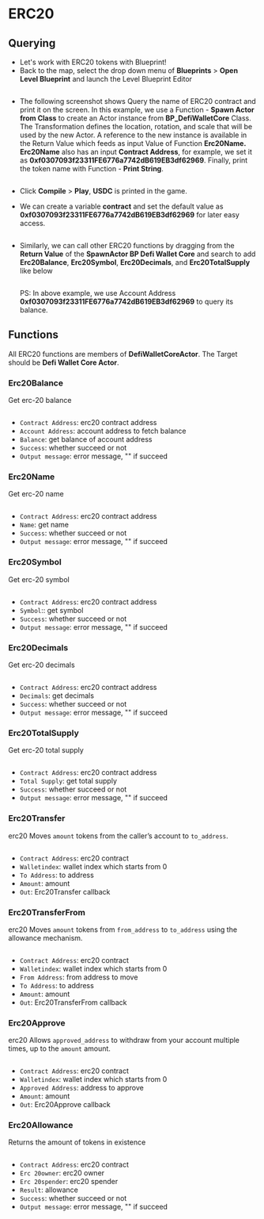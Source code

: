 # ERC20

## Querying

* Let's work with ERC20 tokens with Blueprint!
* Back to the map, select the drop down menu of **Blueprints** > **Open Level Blueprint** and launch the Level Blueprint Editor

<figure><img src="../../../.gitbook/assets/image (5) (2).png" alt=""><figcaption></figcaption></figure>

*   The following screenshot shows Query the name of ERC20 contract and print it on the screen. In this example, we use a Function - **Spawn Actor from Class** to create an Actor instance from **BP\_DefiWalletCore** Class. The Transformation defines the location, rotation, and scale that will be used by the new Actor. A reference to the new instance is available in the Return Value which feeds as input Value of Function **Erc20Name. Erc20Name** also has an input **Contract Address**, for example, we set it as **0xf0307093f23311FE6776a7742dB619EB3df62969**. Finally, print the token name with Function - **Print String**.

    <figure><img src="../../../.gitbook/assets/image (17) (1).png" alt=""><figcaption></figcaption></figure>


* Click **Compile** > **Play**, **USDC** is printed in the game.
* We can create a variable **contract** and set the default value as **0xf0307093f23311FE6776a7742dB619EB3df62969** for later easy access.

<figure><img src="../../../.gitbook/assets/image (19) (1).png" alt=""><figcaption></figcaption></figure>

*   Similarly, we can call other ERC20 functions by dragging from the **Return Value** of the **SpawnActor BP Defi Wallet Core** and search to add **Erc20Balance**, **Erc20Symbol**, **Erc20Decimals**, and **Erc20TotalSupply** like below

    <figure><img src="../../../.gitbook/assets/image (16) (1).png" alt=""><figcaption></figcaption></figure>

    PS: In above example, we use Account Address **0xf0307093f23311FE6776a7742dB619EB3df62969** to query its balance.

## Functions

All ERC20 functions are members of **DefiWalletCoreActor**. The Target should be **Defi Wallet Core Actor**.

### Erc20Balance

Get erc-20 balance

<figure><img src="../../../.gitbook/assets/image (6) (2).png" alt=""><figcaption></figcaption></figure>

* `Contract Address`: erc20 contract address
* `Account Address`: account address to fetch balance
* `Balance`: get balance of account address
* `Success`: whether succeed or not
* `Output message`: error message, "" if succeed



### Erc20Name

Get erc-20 name

<figure><img src="../../../.gitbook/assets/image (5) (3) (1).png" alt=""><figcaption></figcaption></figure>

* `Contract Address`: erc20 contract address
* `Name`: get name
* `Success`: whether succeed or not
* `Output message`: error message, "" if succeed

### Erc20Symbol

Get erc-20 symbol

<figure><img src="../../../.gitbook/assets/image (1) (3).png" alt=""><figcaption></figcaption></figure>

* `Contract Address`: erc20 contract address
* `Symbol`:: get symbol
* `Success`: whether succeed or not
* `Output message`: error message, "" if succeed

### Erc20Decimals

Get erc-20 decimals

<figure><img src="../../../.gitbook/assets/image (10) (1).png" alt=""><figcaption></figcaption></figure>

* `Contract Address`: erc20 contract address
* `Decimals`: get decimals
* `Success`: whether succeed or not
* `Output message`: error message, "" if succeed

### Erc20TotalSupply

Get erc-20 total supply

<figure><img src="../../../.gitbook/assets/image (4) (2).png" alt=""><figcaption></figcaption></figure>

* `Contract Address`: erc20 contract address
* `Total Supply`: get total supply
* `Success`: whether succeed or not
* `Output message`: error message, "" if succeed



### Erc20Transfer

erc20 Moves `amount` tokens from the caller’s account to `to_address`.

<figure><img src="../../../.gitbook/assets/image (8) (2).png" alt=""><figcaption></figcaption></figure>

* `Contract Address`: erc20 contract
* `Walletindex`: wallet index which starts from 0
* `To Address`: to address
* `Amount`: amount
* `Out`: Erc20Transfer callback

### Erc20TransferFrom

erc20 Moves `amount` tokens from `from_address` to `to_address` using the allowance mechanism.

<figure><img src="../../../.gitbook/assets/image (3) (2) (1).png" alt=""><figcaption></figcaption></figure>

* `Contract Address`: erc20 contract
* `Walletindex`: wallet index which starts from 0
* `From Address`: from address to move
* `To Address`: to address
* `Amount`: amount
* `Out`: Erc20TransferFrom callback

### Erc20Approve

erc20 Allows `approved_address` to withdraw from your account multiple times, up to the `amount` amount.

<figure><img src="../../../.gitbook/assets/image (11) (2).png" alt=""><figcaption></figcaption></figure>

* `Contract Address`: erc20 contract
* `Walletindex`: wallet index which starts from 0
* `Approved Address`: address to approve
* `Amount`: amount
* `Out`: Erc20Approve callback

### Erc20Allowance

Returns the amount of tokens in existence

<figure><img src="../../../.gitbook/assets/image (9) (2).png" alt=""><figcaption></figcaption></figure>

* `Contract Address`: erc20 contract
* `Erc 20owner`: erc20 owner&#x20;
* `Erc 20spender`: erc20 spender
* `Result`: allowance
* `Success`: whether succeed or not
* `Output message`: error message, "" if succeed
